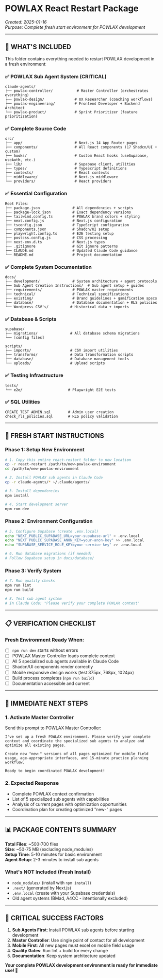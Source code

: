 # POWLAX React Restart Package

*Created: 2025-01-16*  
*Purpose: Complete fresh start environment for POWLAX development*

---

## 🎯 **WHAT'S INCLUDED**

This folder contains everything needed to restart POWLAX development in a fresh environment:

### **✅ POWLAX Sub Agent System (CRITICAL)**
```
claude-agents/
├── powlax-controller/           # Master Controller (orchestrates everything)
├── powlax-design/              # UX Researcher (coaching workflows)
├── powlax-engineering/         # Frontend Developer + Backend Architect
└── powlax-product/             # Sprint Prioritizer (feature prioritization)
```

### **✅ Complete Source Code**
```
src/
├── app/                        # Next.js 14 App Router pages
├── components/                 # All React components (17 Shadcn/UI + custom)
├── hooks/                      # Custom React hooks (useSupabase, useAuth, etc.)
├── lib/                        # Supabase client, utilities
├── types/                      # TypeScript definitions
├── contexts/                   # React contexts
├── middleware/                 # Next.js middleware
└── providers/                  # React providers
```

### **✅ Essential Configuration**
```
Root Files:
├── package.json               # All dependencies + scripts
├── package-lock.json          # Exact dependency versions
├── tailwind.config.ts         # POWLAX brand colors + styling
├── next.config.js             # Next.js configuration
├── tsconfig.json              # TypeScript configuration
├── components.json            # Shadcn/UI setup
├── playwright.config.ts       # E2E testing setup
├── postcss.config.js          # CSS processing
├── next-env.d.ts              # Next.js types
├── .gitignore                 # Git ignore patterns
├── CLAUDE.md                  # Updated Claude Code guidance
└── README.md                  # Project documentation
```

### **✅ Complete System Documentation**
```
docs/
├── development/               # System architecture + agent protocols
├── Sub Agent Creation Instructions/  # Sub agent setup + guides
├── requirements/              # POWLAX master requirements
├── technical/                 # Technical specifications
├── existing/                  # Brand guidelines + gamification specs
├── database/                  # Database documentation + RLS policies
└── Wordpress CSV's/          # Historical data + imports
```

### **✅ Database & Scripts**
```
supabase/
├── migrations/               # All database schema migrations
└── [config files]

scripts/
├── imports/                  # CSV import utilities
├── transforms/               # Data transformation scripts
├── database/                 # Database management tools
└── uploads/                  # Upload scripts
```

### **✅ Testing Infrastructure**
```
tests/
└── e2e/                     # Playwright E2E tests
```

### **✅ SQL Utilities**
```
CREATE_TEST_ADMIN.sql        # Admin user creation
check_rls_policies.sql       # RLS policy validation
```

---

## 🚀 **FRESH START INSTRUCTIONS**

### **Phase 1: Setup New Environment**
```bash
# 1. Copy this entire react-restart folder to new location
cp -r react-restart /path/to/new-powlax-environment
cd /path/to/new-powlax-environment

# 2. Install POWLAX sub agents in Claude Code
cp -r claude-agents/* ~/.claude/agents/

# 3. Install dependencies
npm install

# 4. Start development server
npm run dev
```

### **Phase 2: Environment Configuration**
```bash
# 5. Configure Supabase (create .env.local)
echo "NEXT_PUBLIC_SUPABASE_URL=your-supabase-url" > .env.local
echo "NEXT_PUBLIC_SUPABASE_ANON_KEY=your-anon-key" >> .env.local
echo "SUPABASE_SERVICE_ROLE_KEY=your-service-key" >> .env.local

# 6. Run database migrations (if needed)
# Follow Supabase setup in docs/database/
```

### **Phase 3: Verify System**
```bash
# 7. Run quality checks
npm run lint
npm run build

# 8. Test sub agent system
# In Claude Code: "Please verify your complete POWLAX context"
```

---

## 📋 **VERIFICATION CHECKLIST**

### **Fresh Environment Ready When:**
- [ ] `npm run dev` starts without errors
- [ ] POWLAX Master Controller loads complete context
- [ ] All 5 specialized sub agents available in Claude Code
- [ ] Shadcn/UI components render correctly
- [ ] Mobile responsive design works (test 375px, 768px, 1024px)
- [ ] Build process completes (`npm run build`)
- [ ] Documentation accessible and current

---

## 🎯 **IMMEDIATE NEXT STEPS**

### **1. Activate Master Controller**
Send this prompt to POWLAX Master Controller:
```
I've set up a fresh POWLAX environment. Please verify your complete context and coordinate the specialized sub agents to analyze and optimize all existing pages.

Create new "new-" versions of all pages optimized for mobile field usage, age-appropriate interfaces, and 15-minute practice planning workflow.

Ready to begin coordinated POWLAX development!
```

### **2. Expected Response**
- Complete POWLAX context confirmation
- List of 5 specialized sub agents with capabilities
- Analysis of current pages with optimization opportunities
- Coordination plan for creating optimized "new-" pages

---

## 📊 **PACKAGE CONTENTS SUMMARY**

**Total Files**: ~500-700 files  
**Size**: ~50-75 MB (excluding node_modules)  
**Setup Time**: 5-10 minutes for basic environment  
**Agent Setup**: 2-3 minutes to install sub agents

### **What's NOT Included (Fresh Install)**
- `node_modules/` (install with `npm install`)
- `.next/` (generated by Next.js)
- `.env.local` (create with your Supabase credentials)
- Old agent systems (BMad, A4CC - intentionally excluded)

---

## 🚨 **CRITICAL SUCCESS FACTORS**

1. **Sub Agents First**: Install POWLAX sub agents before starting development
2. **Master Controller**: Use single point of contact for all development  
3. **Mobile First**: All new pages must excel on mobile field usage
4. **Quality Gates**: Run lint + build for every change
5. **Documentation**: Keep system architecture updated

**Your complete POWLAX development environment is ready for immediate use! 🎉**